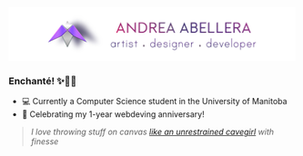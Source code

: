 ![Andrea Banner](/assets/andrea_banner.jpg)

### Enchanté! ✨👋🏼
- 💻 Currently a Computer Science student in the University of Manitoba
- 🎉 Celebrating my 1-year webdeving anniversary!
> *I love throwing stuff on canvas [like an unrestrained cavegirl](https://www.instagram.com/aviagulcas/) with finesse*
<!--
**andreaabellera/andreaabellera** is a ✨ _special_ ✨ repository because its `README.md` (this file) appears on your GitHub profile.

Here are some ideas to get you started:

- 🔭 I’m currently working on ...
- 🌱 I’m currently learning ...
- 👯 I’m looking to collaborate on ...
- 🤔 I’m looking for help with ...
- 💬 Ask me about ...
- 📫 How to reach me: ...
- 😄 Pronouns: ...
- ⚡ Fun fact: ...
-->
